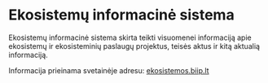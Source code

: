 # Ekosistemų informacinė sistema

Ekosistemų informacinė sistema skirta teikti visuomenei informaciją apie ekosistemų ir ekosisteminių paslaugų projektus, teisės aktus ir kitą aktualią informaciją.

Informacija prieinama svetainėje adresu: [ekosistemos.biip.lt](https://ekosistemos.biip.lt)
